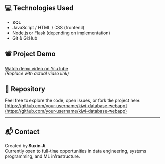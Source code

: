 
## 💻 Technologies Used

- SQL
- JavaScript / HTML / CSS (frontend)
- Node.js or Flask (depending on implementation)
- Git & GitHub

## 📽️ Project Demo

[Watch demo video on YouTube](https://your-youtube-link.com)  
*(Replace with actual video link)*

## 📂 Repository

Feel free to explore the code, open issues, or fork the project here:  
[https://github.com/your-username/kiwi-database-webapp](https://github.com/your-username/kiwi-database-webapp)

---

## 📬 Contact

Created by **Suxin Ji**.  
Currently open to full-time opportunities in data engineering, systems programming, and ML infrastructure.

